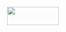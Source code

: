 <p style="text-align: center;"><img class="txc-formula" src="http://cfile2.uf.tistory.com/image/9937663E5B18204B0808E9" historydata="%3Cflashrichtext%20version%3D%221%22%3E%0A%20%20%3Ctextformat%20font%3D%22Dotum%22%20size%3D%2216%22%20color%3D%222236962%22%20bold%3D%22false%22%20italic%3D%22false%22%20underline%3D%22false%22%20url%3D%22%22%20target%3D%22transparent%22%20align%3D%22left%22%20leftMargin%3D%2225%22%20rightMargin%3D%2225%22%20indent%3D%220%22%20leading%3D%220%22%20blockIndent%3D%220%22%20kerning%3D%22true%22%20letterSpacing%3D%220%22%20display%3D%22block%22%3E%28a%5Ciiiint%20_%7B%20%20%7D%5E%7B%20%20%7D%7B%20%20%7D%203%29%3C/textformat%3E%0A%3C/flashrichtext%3E%2C%0A14%2C%0A0xFFFFFF" width="119" height="43">﻿</p>
<p><br /></p>